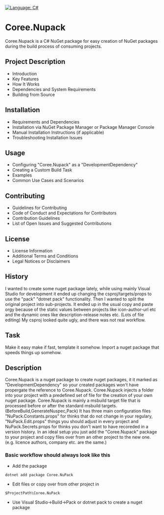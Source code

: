 [![Language: C#](https://img.shields.io/badge/language-C%23-blue.svg)](https://github.com/carsten-riedel/Coree.Nupack)
# Coree.Nupack
Coree.Nupack is a C# NuGet package for easy creation of NuGet packages during the build process of consuming projects.

## Project Description
- Introduction
- Key Features
- How It Works
- Dependencies and System Requirements
- Building from Source

## Installation
- Requirements and Dependencies
- Installation via NuGet Package Manager or Package Manager Console
- Manual Installation Instructions (if applicable)
- Troubleshooting Installation Issues

## Usage
- Configuring "Coree.Nupack" as a "DevelopmentDependency"
- Creating a Custom Build Task
- Examples
- Common Use Cases and Scenarios

## Contributing
- Guidelines for Contributing
- Code of Conduct and Expectations for Contributors
- Contribution Guidelines
- List of Open Issues and Suggested Contributions

## License
- License Information
- Additional Terms and Conditions
- Legal Notices or Disclaimers


## History

I wanted to create some nuget package lately, while using mainly Visual Studio for development it ended up changing the csproj/targets/props to use the "pack" "dotnet pack" functionality. Then I wanted to split the original project into sub-projects. It ended up in the usual copy and paste orgy because of the static values between projects like icon-author-url etc and the dynamic ones like description-release notes etc. (Lots of file editing) My csproj looked quite ugly, and there was not real workflow. 

## Task

Make it easy make if fast, template it somehow. Import a nuget package that speeds things up somehow. 

## Description

Coree.Nupack is a nuget package to create nuget packages, it it marked as "DevelopmentDependency" so your created packages won't have propergate the reference to Coree.Nupack.
Coree.Nupack injects a folder into your project with a predefined set of file for the creation of your own nuget package. Coree.Nupack is mainly a msbuild target file that is processed before or after the standard msbuild targets. (BeforeBuild,GenerateNuspec,Pack)
It has three main configuration files "NuPack.Constants.props" for thinks that do not change in your regulary, "NuPack.Edit.props" things you should adjust in every project and NuPack.Secrets.props for thinks you don't want to have recoreded in a version history.
In an ideal setup you just add the "Coree.Nupack" package to your project and copy files over from an other project to the new one. (e.g. licence authors, company etc. are the same.)

### Basic workflow should always look like this
- Add the package
```
dotnet add package Coree.NuPack
```

- Edit files or copy over from other project in 
```
$ProjectPath\Coree.NuPack
```

- Use Visual Studio->Build->Pack or dotnet pack to create a nuget package
